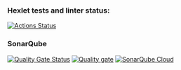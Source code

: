 ### Hexlet tests and linter status:
[![Actions Status](https://github.com/AnnyshkaVoronina/frontend-project-44/actions/workflows/hexlet-check.yml/badge.svg)](https://github.com/AnnyshkaVoronina/frontend-project-44/actions)
### SonarQube
[![Quality Gate Status](https://sonarcloud.io/api/project_badges/measure?project=AnnyshkaVoronina_frontend-project-44&metric=alert_status)](https://sonarcloud.io/summary/new_code?id=AnnyshkaVoronina_frontend-project-44)
[![Quality gate](https://sonarcloud.io/api/project_badges/quality_gate?project=AnnyshkaVoronina_frontend-project-44)](https://sonarcloud.io/summary/new_code?id=AnnyshkaVoronina_frontend-project-44)
[![SonarQube Cloud](https://sonarcloud.io/images/project_badges/sonarcloud-light.svg)](https://sonarcloud.io/summary/new_code?id=AnnyshkaVoronina_frontend-project-44)

